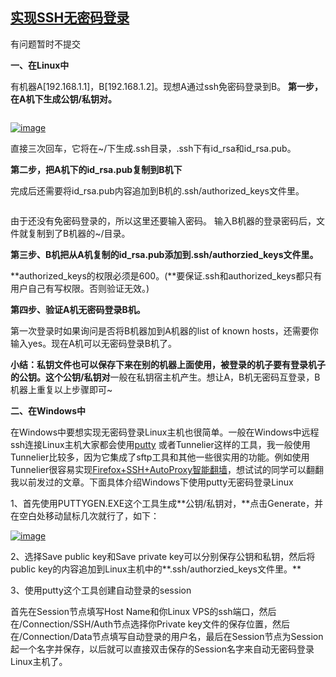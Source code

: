 ## [实现SSH无密码登录](https://wangheng.org/implement-ssh-without-password.html)

有问题暂时不提交

**一、在Linux中**

有机器A[192.168.1.1]，B[192.168.1.2]。现想A通过ssh免密码登录到B。
**第一步，在A机下生成公钥/私钥对。**

```

```

[![image](https://wangheng.org/wp-content/uploads/2012/07/image_thumb.png)](https://wangheng.org/wp-content/uploads/2012/07/image.png)

直接三次回车，它将在~/下生成.ssh目录，.ssh下有id_rsa和id_rsa.pub。

**第二步，把A机下的id_rsa.pub复制到B机下**

完成后还需要将id_rsa.pub内容追加到B机的.ssh/authorized_keys文件里。

```

```

由于还没有免密码登录的，所以这里还要输入密码。 输入B机器的登录密码后，文件就复制到了B机器的~/目录。

**第三步、B机把从A机复制的id_rsa.pub添加到.ssh/authorzied_keys文件里。**

**authorized_keys的权限必须是600。(**要保证.ssh和authorized_keys都只有用户自己有写权限。否则验证无效。)

**第四步、验证A机无密码登录B机。**

第一次登录时如果询问是否将B机器加到A机器的list of known hosts，还需要你输入yes。现在A机可以无密码登录B机了。

**小结：**私钥文件也可以保存下来在别的机器上面使用，被登录的机子要有登录机子的公钥。这个**公钥/私钥对**一般在私钥宿主机产生。想让A，B机无密码互登录，B机器上重复以上步骤即可~

**二、在Windows中**

在Windows中要想实现无密码登录Linux主机也很简单。一般在Windows中远程ssh连接Linux主机大家都会使用[putty](http://wangheng.org/url/http://www.putty.org/) 或者Tunnelier这样的工具，我一般使用Tunnelier比较多，因为它集成了sftp工具和其他一些很实用的功能。例如使用Tunnelier很容易实现[Firefox+SSH+AutoProxy智能翻墙](http://wangheng.org/firefox-the-ssh-the-autoproxy-smart-over-wall.html)，想试试的同学可以翻翻我以前发过的文章。下面具体介绍Windows下使用putty无密码登录Linux

1、首先使用PUTTYGEN.EXE这个工具生成**公钥/私钥对，**点击Generate，并在空白处移动鼠标几次就行了，如下：

[![image](https://wangheng.org/wp-content/uploads/2012/07/image_thumb1.png)](https://wangheng.org/wp-content/uploads/2012/07/image1.png)

2、选择Save public key和Save private key可以分别保存公钥和私钥，然后将public key的内容追加到Linux主机中的**.ssh/authorzied_keys文件里。**

3、使用putty这个工具创建自动登录的session

首先在Session节点填写Host Name和你Linux VPS的ssh端口，然后在/Connection/SSH/Auth节点选择你Private key文件的保存位置，然后在/Connection/Data节点填写自动登录的用户名，最后在Session节点为Session起一个名字并保存，以后就可以直接双击保存的Session名字来自动无密码登录Linux主机了。